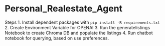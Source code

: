 # Personal_Realestate_Agent
Steps
    1. Install dependent packages with `pip install -R requirements.txt`
    2. Create Environment Variable for OPENAI
    3. Run the generatelistings Notebook to create Chroma DB and populate the listings
    4. Run chatbot notebook for querying, based on use preferences. 